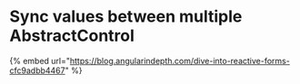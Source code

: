 # Sync values between multiple AbstractControl

{% embed url="https://blog.angularindepth.com/dive-into-reactive-forms-cfc9adbb4467" %}



